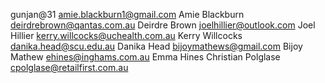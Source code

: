 gunjan@31
amie.blackburn1@gmail.com Amie Blackburn
deirdrebrown@qantas.com.au Deirdre Brown
joelhillier@outlook.com Joel Hillier
kerry.willcocks@uchealth.com.au Kerry Willcocks
danika.head@scu.edu.au Danika Head
bijoymathews@gmail.com Bijoy Mathew
ehines@inghams.com.au Emma Hines
Christian Polglase cpolglase@retailfirst.com.au
